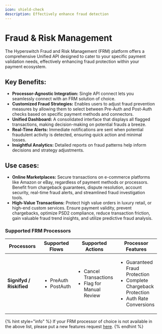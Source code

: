 ```yaml
---
icon: shield-check
description: Effectively enhance fraud detection
---
```


# Fraud & Risk Management

The Hyperswitch Fraud and Risk Management (FRM) platform offers a comprehensive Unified API designed to cater to your specific payment validation needs, effectively enhancing fraud protection within your payment ecosystem.

## Key Benefits:

* **Processor-Agnostic Integration:** Single API connect lets you seamlessly connect with an FRM solution of choice.
* **Customized Fraud Strategies:** Enables users to adjust fraud prevention measures by allowing them to select between Pre-Auth and Post-Auth checks based on specific payment methods and connectors.
* **Unified Dashboard:** A consolidated interface that displays all flagged transactions, making decision-making on potential frauds a breeze.
* **Real-Time Alerts:** Immediate notifications are sent when potential fraudulent activity is detected, ensuring quick action and minimal losses.
* **Insightful Analytics:** Detailed reports on fraud patterns help inform decisions and strategy adjustments.

## Use cases:

* **Online Marketplaces:** Secure transactions on e-commerce platforms like Amazon or eBay, regardless of payment methods or processors. Benefit from chargeback guarantees, dispute resolution, account security, real-time fraud alerts, and streamlined fraud investigation tools.
* **High-Value Transactions:** Protect high value orders in luxury retail, or high-end custom services. Ensure payment validity, prevent chargebacks, optimize PSD2 compliance, reduce transaction friction, gain valuable fraud trend insights, and utilize predictive fraud analysis.

### Supported FRM Processors

<table><thead><tr><th width="220">Processors</th><th>Supported Flows</th><th>Supported Actions</th><th>Processor Features</th></tr></thead><tbody><tr><td><strong>Signifyd / Riskified</strong></td><td><ul><li>PreAuth</li><li>PostAuth</li></ul></td><td><ul><li>Cancel Transactions</li><li>Flag for Manual Review</li></ul></td><td><ul><li>Guaranteed Fraud Protection</li><li>Complete Chargeback Protection</li><li>Auth Rate Conversions</li></ul></td></tr></tbody></table>

{% hint style="info" %}
If your FRM processor of choice is not available in the above list, please put a new features request [here](https://github.com/juspay/hyperswitch/discussions/new?category=ideas-feature-requests).
{% endhint %}

##
